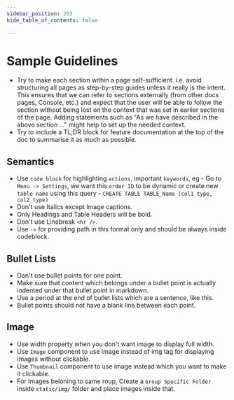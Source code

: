 ```yaml
---
sidebar_position: 203
hide_table_of_contents: false

---
```


# Sample Guidelines
- Try to make each section within a page self-sufficient. i.e. avoid structuring all pages as step-by-step guides unless it really is the intent. This ensures that we can refer to sections externally (from other docs pages, Console, etc.) and expect that the user will be able to follow the section without being lost on the context that was set in earlier sections of the page. Adding statements such as "As we have described in the above section ..." might help to set up the needed context.
- Try to include a TL;DR block for feature documentation at the top of the doc to summarise it as much as possible.

## Semantics
- Use `code block` for highlighting `actions`, important `keywords`, eg - Go to `Menu -> Settings`, we want this `order ID` to be dynamic or create new `table name` using this query - `CREATE TABLE TABLE_Name (col1 type, col2 type)`
- Don't use Italics except Image captions.
- Only Headings and Table Headers will be bold.
- Don't use Linebreak `<hr />`.
- Use `->` for providing path in this format only and should be always inside codeblock.

## Bullet Lists
- Don't use bullet points for one point.
- Make sure that content which belongs under a bullet point is actually indented under that bullet point in markdown.
- Use a period at the end of bullet lists which are a sentence, like this.
- Bullet points should not have a blank line between each point.

## Image
- Use width property when you don't want image to display full width.
- Use `Image` component to use image instead of img tag for displaying images without clickable.
- Use `Thumbnail` component to use image instead which you want to make it clickable.
- For Images beloning to same roup, Create a `Group Specific Folder` inside `static/img/` folder and place images inside that.